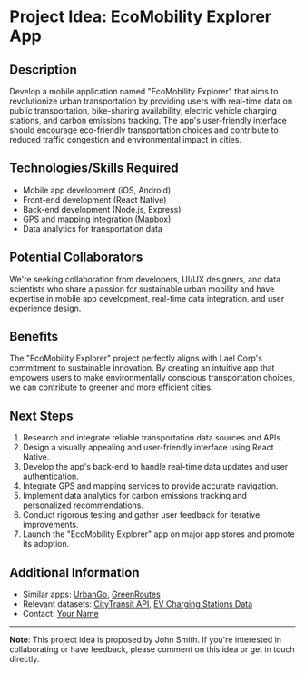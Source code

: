 # Project Idea: EcoMobility Explorer App

## Description

Develop a mobile application named "EcoMobility Explorer" that aims to revolutionize urban transportation by providing users with real-time data on public transportation, bike-sharing availability, electric vehicle charging stations, and carbon emissions tracking. The app's user-friendly interface should encourage eco-friendly transportation choices and contribute to reduced traffic congestion and environmental impact in cities.

## Technologies/Skills Required

- Mobile app development (iOS, Android)
- Front-end development (React Native)
- Back-end development (Node.js, Express)
- GPS and mapping integration (Mapbox)
- Data analytics for transportation data

## Potential Collaborators

We're seeking collaboration from developers, UI/UX designers, and data scientists who share a passion for sustainable urban mobility and have expertise in mobile app development, real-time data integration, and user experience design.

## Benefits

The "EcoMobility Explorer" project perfectly aligns with Lael Corp's commitment to sustainable innovation. By creating an intuitive app that empowers users to make environmentally conscious transportation choices, we can contribute to greener and more efficient cities.

## Next Steps

1. Research and integrate reliable transportation data sources and APIs.
2. Design a visually appealing and user-friendly interface using React Native.
3. Develop the app's back-end to handle real-time data updates and user authentication.
4. Integrate GPS and mapping services to provide accurate navigation.
5. Implement data analytics for carbon emissions tracking and personalized recommendations.
6. Conduct rigorous testing and gather user feedback for iterative improvements.
7. Launch the "EcoMobility Explorer" app on major app stores and promote its adoption.

## Additional Information

- Similar apps: [UrbanGo](https://www.urbango.com/), [GreenRoutes](https://www.greenroutesapp.com/)
- Relevant datasets: [CityTransit API](https://developer.citytransitapp.com/), [EV Charging Stations Data](https://www.evchargers.com/data)
- Contact: [Your Name](mailto:your.email@example.com)

---

**Note**: This project idea is proposed by John Smith. If you're interested in collaborating or have feedback, please comment on this idea or get in touch directly.

